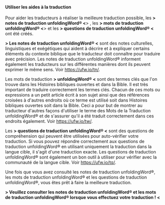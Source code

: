 #### Utiliser les aides à la traduction

Pour aider les traducteurs à réaliser la meilleure traduction possible, les **> notes de traduction unfoldingWord® <**> , les **> mots de traduction unfoldingWord® <**> et les **> questions de traduction unfoldingWord® <** ont été créés.

**> Les notes de traduction unfoldingWord® <** sont des notes culturelles, linguistiques et exégétiques qui aident à décrire et à expliquer certains éléments du contexte biblique que le traducteur doit connaître pour traduire avec précision. Les notes de traduction unfoldingWord® informent également les traducteurs sur les différentes manières dont ils peuvent exprimer le même sens. Voir https://ufw.io/tn/.

Les mots de traduction **> unfoldingWord® <** sont des termes clés que l'on trouve dans les Histoires bibliques ouvertes et dans la Bible. Il est très important de traduire correctement les termes clés. Chacun de ces mots ou expressions a un petit article écrit à son sujet ainsi que des références croisées à d'autres endroits où ce terme est utilisé soit dans Histoires bibliques ouvertes soit dans la Bible. Ceci a pour but de montrer au traducteur d'autres façons d'utiliser le terme des Mots de la Traduction unfoldingWord® et de s'assurer qu'il a été traduit correctement dans ces endroits également. Voir https://ufw.io/tw/.

Les **> questions de traduction unfoldingWord® <** sont des questions de compréhension qui peuvent être utilisées pour auto-vérifier votre traduction. Si vous pouvez répondre correctement aux questions de traduction unfoldingWord® en utilisant uniquement la traduction dans la langue cible, il s'agit d'une traduction exacte. Les questions de traduction unfoldingWord® sont également un bon outil à utiliser pour vérifier avec la communauté de la langue cible. Voir https://ufw.io/tq/.

Une fois que vous avez consulté les notes de traduction unfoldingWord®, les mots de traduction unfoldingWord® et les questions de traduction unfoldingWord®, vous êtes prêt à faire la meilleure traduction.

**> Veuillez consulter les notes de traduction unfoldingWord® et les mots de traduction unfoldingWord® lorsque vous effectuez votre traduction ! <**
